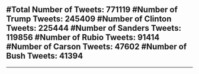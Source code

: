 #Total Number of Tweets: 771119 
#Number of Trump Tweets: 245409
#Number of Clinton Tweets: 225444
#Number of Sanders Tweets: 119856
#Number of Rubio Tweets: 91414
#Number of Carson Tweets: 47602
#Number of Bush Tweets: 41394
---
---
